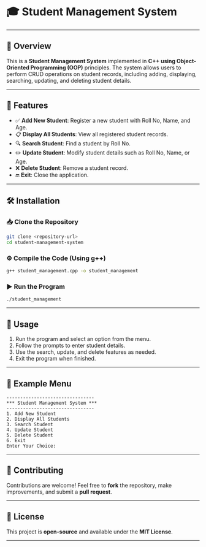 # 🎓 Student Management System

---

## 📌 Overview
This is a **Student Management System** implemented in **C++ using Object-Oriented Programming (OOP)** principles. The system allows users to perform CRUD operations on student records, including adding, displaying, searching, updating, and deleting student details.

---

## 🚀 Features
- ✅ **Add New Student**: Register a new student with Roll No, Name, and Age.
- 📋 **Display All Students**: View all registered student records.
- 🔍 **Search Student**: Find a student by Roll No.
- ✏️ **Update Student**: Modify student details such as Roll No, Name, or Age.
- ❌ **Delete Student**: Remove a student record.
- 🔚 **Exit**: Close the application.

---

## 🛠 Installation
### 📥 Clone the Repository
```sh
git clone <repository-url>
cd student-management-system
```

### ⚙️ Compile the Code (Using g++)
```sh
g++ student_management.cpp -o student_management
```

### ▶️ Run the Program
```sh
./student_management
```

---

## 📖 Usage
1. Run the program and select an option from the menu.
2. Follow the prompts to enter student details.
3. Use the search, update, and delete features as needed.
4. Exit the program when finished.

---

## 📜 Example Menu
```
--------------------------------
*** Student Management System ***
--------------------------------
1. Add New Student
2. Display All Students
3. Search Student
4. Update Student
5. Delete Student
6. Exit
Enter Your Choice:
```

---

## 🤝 Contributing
Contributions are welcome! Feel free to **fork** the repository, make improvements, and submit a **pull request**.

---

## 📜 License
This project is **open-source** and available under the **MIT License**.

---

